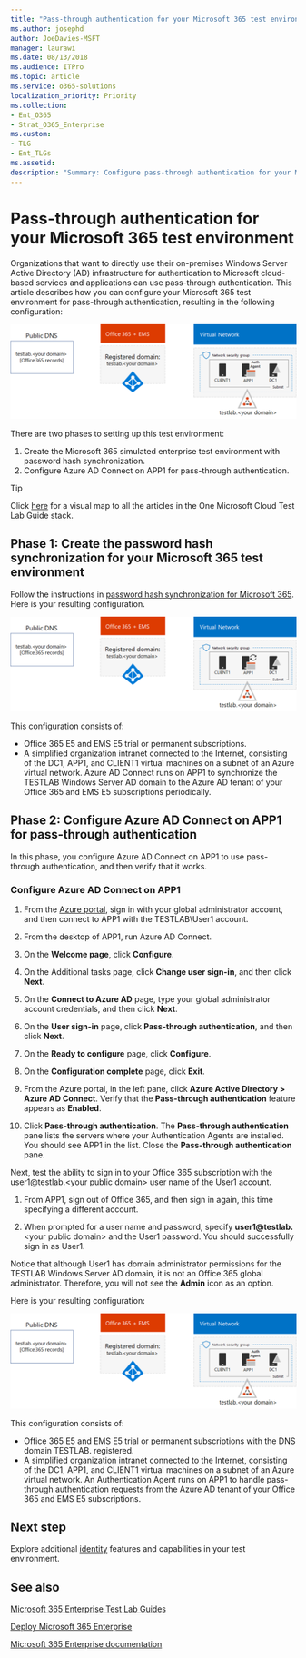 ```yaml
---
title: "Pass-through authentication for your Microsoft 365 test environment"
ms.author: josephd
author: JoeDavies-MSFT
manager: laurawi
ms.date: 08/13/2018
ms.audience: ITPro
ms.topic: article
ms.service: o365-solutions
localization_priority: Priority
ms.collection: 
- Ent_O365
- Strat_O365_Enterprise
ms.custom: 
- TLG
- Ent_TLGs
ms.assetid: 
description: "Summary: Configure pass-through authentication for your Microsoft 365 test environment."
---
```


# Pass-through authentication for your Microsoft 365 test environment

Organizations that want to directly use their on-premises Windows Server Active Directory (AD) infrastructure for authentication to Microsoft cloud-based services and applications can use pass-through authentication. This article describes how you can configure your Microsoft 365 test environment for pass-through authentication, resulting in the following configuration:
  
![The simulated enterprise with pass-through authentication test environment](media/pass-through-auth-m365-ent-test-environment/Phase2.png)
  
There are two phases to setting up this test environment:

1.	Create the Microsoft 365 simulated enterprise test environment with password hash synchronization.
2.	Configure Azure AD Connect on APP1 for pass-through authentication.
    
> [!TIP]
> Click [here](http://aka.ms/catlgstack) for a visual map to all the articles in the One Microsoft Cloud Test Lab Guide stack.
  
## Phase 1: Create the password hash synchronization for your Microsoft 365 test environment

Follow the instructions in [password hash synchronization for Microsoft 365](password-hash-sync-m365-ent-test-environment.md). Here is your resulting configuration.
  
![The simulated enterprise with password hash synchronization test environment](media/pass-through-auth-m365-ent-test-environment/Phase1.png)
  
This configuration consists of: 
  
- Office 365 E5 and EMS E5 trial or permanent subscriptions.
- A simplified organization intranet connected to the Internet, consisting of the DC1, APP1, and CLIENT1 virtual machines on a subnet of an Azure virtual network. Azure AD Connect runs on APP1 to synchronize the TESTLAB Windows Server AD domain to the Azure AD tenant of your Office 365 and EMS E5 subscriptions periodically.

## Phase 2: Configure Azure AD Connect on APP1 for pass-through authentication

In this phase, you configure Azure AD Connect on APP1 to use pass-through authentication, and then verify that it works.

### Configure Azure AD Connect on APP1

1.	From the [Azure portal](https://portal.azure.com), sign in with your global administrator account, and then connect to APP1 with the TESTLAB\User1 account.

2.	From the desktop of APP1, run Azure AD Connect.

3.	On the **Welcome page**, click **Configure**.

4.	On the Additional tasks page, click **Change user sign-in**, and then click **Next**.

5.	On the **Connect to Azure AD** page, type your global administrator account credentials, and then click **Next**.

6.	On the **User sign-in** page, click **Pass-through authentication**, and then click **Next**.

7.	On the **Ready to configure** page, click **Configure**.

8.	On the **Configuration complete** page, click **Exit**.

9.	From the Azure portal, in the left pane, click **Azure Active Directory > Azure AD Connect**. Verify that the **Pass-through authentication** feature appears as **Enabled**.

10.	Click **Pass-through authentication**. The **Pass-through authentication** pane lists the servers where your Authentication Agents are installed. You should see APP1 in the list. Close the **Pass-through authentication** pane.

Next, test the ability to sign in to your Office 365 subscription with the user1@testlab.\<your public domain> user name of the User1 account.

1.	From APP1, sign out of Office 365, and then sign in again, this time specifying a different account.

2.	When prompted for a user name and password, specify **user1@testlab.**\<your public domain> and the User1 password. You should successfully sign in as User1.

Notice that although User1 has domain administrator permissions for the TESTLAB Windows Server AD domain, it is not an Office 365 global administrator. Therefore, you will not see the **Admin** icon as an option.

Here is your resulting configuration:

![The simulated enterprise with pass-through authentication test environment](media/pass-through-auth-m365-ent-test-environment/Phase2.png)
 
This configuration consists of:

- Office 365 E5 and EMS E5 trial or permanent subscriptions with the DNS domain TESTLAB.<your domain name> registered.
- A simplified organization intranet connected to the Internet, consisting of the DC1, APP1, and CLIENT1 virtual machines on a subnet of an Azure virtual network. An Authentication Agent runs on APP1 to handle pass-through authentication requests from the Azure AD tenant of your Office 365 and EMS E5 subscriptions.

## Next step

Explore additional [identity](m365-enterprise-test-lab-guides.md#identity) features and capabilities in your test environment.

## See also

[Microsoft 365 Enterprise Test Lab Guides](m365-enterprise-test-lab-guides.md)

[Deploy Microsoft 365 Enterprise](deploy-microsoft-365-enterprise.md)

[Microsoft 365 Enterprise documentation](https://docs.microsoft.com/microsoft-365-enterprise/)


